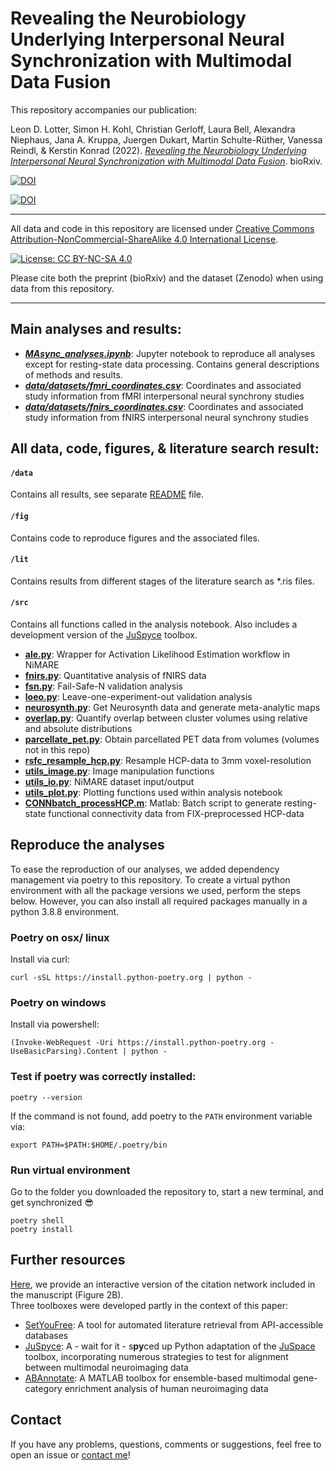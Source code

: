 # Revealing the Neurobiology Underlying Interpersonal Neural Synchronization with Multimodal Data Fusion

This repository accompanies our publication: 

Leon D. Lotter, Simon H. Kohl, Christian Gerloff, Laura Bell, Alexandra Niephaus, Jana A. Kruppa, Juergen Dukart, Martin Schulte-Rüther, Vanessa Reindl, & Kerstin Konrad (2022). *[Revealing the Neurobiology Underlying Interpersonal Neural Synchronization with Multimodal Data Fusion](https://doi.org/10.1101/2022.07.26.501562)*. bioRxiv.

[![DOI](https://img.shields.io/badge/bioRxiv-10.1101/2022.07.26.501562-BD2736)](https://doi.org/10.1101/2022.07.26.501562)

[![DOI](https://img.shields.io/badge/Zenodo-10.5281/zenodo.7002119-0F80C1)](https://zenodo.org/badge/latestdoi/407815811)

---

All data and code in this repository are licensed under [Creative Commons Attribution-NonCommercial-ShareAlike 4.0 International License](http://creativecommons.org/licenses/by-nc-sa/4.0/).

[![License: CC BY-NC-SA 4.0](https://img.shields.io/badge/License-CC%20BY--NC--SA%204.0-lightgrey)](http://creativecommons.org/licenses/by-nc-sa/4.0/)  

Please cite both the preprint (bioRxiv) and the dataset (Zenodo) when using data from this repository.

---
## Main analyses and results:

- ***[MAsync_analyses.ipynb](MAsync_analyses.ipynb)***: Jupyter notebook to reproduce all analyses except for resting-state data processing. Contains general descriptions of methods and results.
- ***[data/datasets/fmri_coordinates.csv](data/datasets/fmri_coordinates.csv)***: Coordinates and associated study information from fMRI interpersonal neural synchrony studies
- ***[data/datasets/fnirs_coordinates.csv](data/datasets/fnirs_coordinates.csv)***: Coordinates and associated study information from fNIRS interpersonal neural synchrony studies

## All data, code, figures, & literature search result:

#### `/data`
Contains all results, see separate [README](data/README.md) file.

#### `/fig`
Contains code to reproduce figures and the associated files.

#### `/lit` 
Contains results from different stages of the literature search as *.ris files.

#### `/src` 
Contains all functions called in the analysis notebook. Also includes a development version of the [JuSpyce](https://github.com/LeonDLotter/JuSpyce) toolbox.

- **[ale.py](src/ale.py)**: Wrapper for Activation Likelihood Estimation workflow in NiMARE
- **[fnirs.py](src/fnirs.py)**: Quantitative analysis of fNIRS data
- **[fsn.py](src/fsn.py)**: Fail-Safe-N validation analysis
- **[loeo.py](src/loeo.py)**: Leave-one-experiment-out validation analysis
- **[neurosynth.py](src/neurosynth.py)**: Get Neurosynth data and generate meta-analytic maps
- **[overlap.py](src/overlap.py)**: Quantify overlap between cluster volumes using relative and absolute distributions
- **[parcellate_pet.py](src/parcellate_pet.py)**: Obtain parcellated PET data from volumes (volumes not in this repo)
- **[rsfc_resample_hcp.py](src/rsfc_resample_hcp.py)**: Resample HCP-data to 3mm voxel-resolution
- **[utils_image.py](src/utils_image.py)**: Image manipulation functions
- **[utils_io.py](src/utils_io.py)**: NiMARE dataset input/output
- **[utils_plot.py](src/utils_plot.py)**: Plotting functions used within analysis notebook
- **[CONNbatch_processHCP.m](src/CONNbatch_processHCP.m)**: Matlab: Batch script to generate resting-state functional connectivity data from FIX-preprocessed HCP-data
  
## Reproduce the analyses

To ease the reproduction of our analyses, we added dependency management via poetry to this repository. To create a virtual python environment with all the package versions we used, perform the steps below. However, you can also install all required packages manually in a python 3.8.8 environment.  

###  Poetry on osx/ linux
Install via curl:  
```
curl -sSL https://install.python-poetry.org | python -
```
###  Poetry on windows
Install via powershell:  
```
(Invoke-WebRequest -Uri https://install.python-poetry.org -UseBasicParsing).Content | python -
```
### Test if poetry was correctly installed:  
```
poetry --version
```
If the command is not found, add poetry to the `PATH` environment variable via:  
```
export PATH=$PATH:$HOME/.poetry/bin
```
### Run virtual environment
Go to the folder you downloaded the repository to, start a new terminal, and get synchronized :sunglasses:
```
poetry shell  
poetry install
```

## Further resources
[Here](https://leondlotter.github.io/MAsync/citenet), we provide an interactive version of the citation network included in the manuscript (Figure 2B).  
Three toolboxes were developed partly in the context of this paper:  
- [SetYouFree](https://github.com/ChristianGerloff/set-you-free): A tool for automated literature retrieval from API-accessible databases  
- [JuSpyce](https://github.com/LeonDLotter/JuSpyce): A - wait for it - s**py**ced up Python adaptation of the [JuSpace](https://github.com/juryxy/JuSpace) toolbox, incorporating numerous strategies to test for alignment between multimodal neuroimaging data  
- [ABAnnotate](https://github.com/LeonDLotter/ABAnnotate): A MATLAB toolbox for ensemble-based multimodal gene-category enrichment analysis of human neuroimaging data

## Contact
If you have any problems, questions, comments or suggestions, feel free to open an issue or [contact me](mailto:leondlotter@gmail.com)! 
